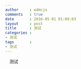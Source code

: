 ```yaml
---
author     : wdmcja
comments   : true
date       : 2016-05-01 01:09:03
layout     : post
title      : 测试
categories :
- 测试
tags       :
- 测试
---
```

　测试
